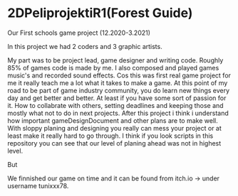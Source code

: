 # 2DPeliprojektiR1(Forest Guide)

Our First schools game project (12.2020-3.2021)

In this project we had 2 coders and 3 graphic artists.

My part was to be project lead, game designer and writing code. 
Roughly 85% of games code is made by me.
I also composed and played games music's and recorded sound effects.
Cos this was first real game project for me it really teach me a lot what it takes to make a game.
At this point of my road to be part of game industry community, you do learn new things every day and get better and better. At least if you have some sort of passion for it.
How to collabrate with others, setting deadlines and keeping those and mostly what not to do in next projects.
After this project i think i understand how important gameDesignDocument and other plans are to make well. With sloppy planing and designing you really can mess 
your project or at least make it really hard to go through.
I think if you look scripts in this repository you can see that our level of planing ahead was not in highest level.

But

We finnished our game on time and it can be found from itch.io -> under username tunixxx78.
